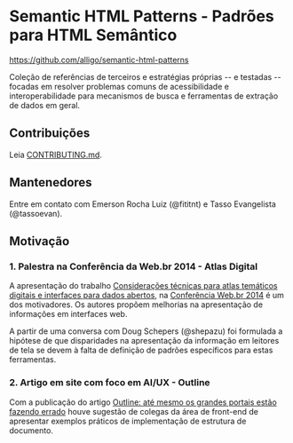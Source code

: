 Semantic HTML Patterns - Padrões para HTML Semântico
===============================================================================
https://github.com/alligo/semantic-html-patterns

Coleção de referências de terceiros e estratégias próprias -- e testadas --
focadas em resolver problemas comuns de acessibilidade e interoperabilidade
para mecanismos de busca e ferramentas de extração de dados em geral.

## Contribuições

Leia [CONTRIBUTING.md](CONTRIBUTING.md).

## Mantenedores
Entre em contato com Emerson Rocha Luiz (@fititnt) e Tasso Evangelista
(@tassoevan).

## Motivação

### 1. Palestra na Conferência da Web.br 2014 - Atlas Digital

A apresentação do trabalho [Considerações técnicas para atlas temáticos digitais e interfaces para dados abertos](http://pt.slideshare.net/alligoweb/webbr2014-atlas-e-interfaces-para-dados-abertos),
na [Conferência Web.br 2014](http://conferenciaweb.w3c.br/) é um dos
motivadores. Os autores propõem melhorias na apresentação de informações em
interfaces web.

A partir de uma conversa com Doug Schepers (@shepazu) foi formulada a hipótese
de que disparidades na apresentação da informação em leitores de tela se devem à
falta de definição de padrões específicos para estas ferramentas.

### 2. Artigo em site com foco em AI/UX - Outline

Com a publicação do artigo [Outline: até mesmo os grandes portais estão fazendo errado](http://www.uxdesign.blog.br/arquitetura-de-informacao/html-outline/)
houve sugestão de colegas da área de front-end de apresentar exemplos
práticos de implementação de estrutura de documento.